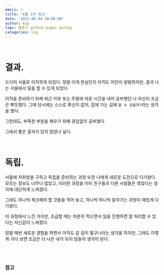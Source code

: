 ```yaml
---
emoji: 🔥
title: '6월 1주 회고'
date: '2022-06-04 20:06:00'
author: Kay
tags: 블로그 github-pages gatsby
categories: Log
---
```


<br>

# 결과.

드디어 서울로 이직하게 되었다.
정말 이게 현실인지 아직도 어안이 벙벙하지만, 결국 나는 서울에서 일을 할 수 있게 되었다.

이직을 준비하기 위해 퇴근 이후 또는 주말에 따로 시간을 내어 공부했던 나 자신이 조금은 뿌듯했다.
그때 당시에는 스스로 확신이 없어, 집에 가는 길에 `할 수 있을까?`라는 생각을 했다.

그런데도, 부족한 부분을 채우기 위해 끊임없이 공부했다.

그래서 좋은 결과가 있지 않았나 싶다.

<br>

# 독립.

서울에 자취방을 구하고 독립을 준비하는 과정 또한 나에게 새로운 도전으로 다가왔다.
모르는 정보도 너무나 많았고, 이러한 과정을 이미 친구들과 다른 사람들은 겪었다는 생각에 대단하게 느껴졌다.

그래도 하나씩 체크해야 할 것들을 적어 놓고, 하나씩 하나씩 알아가는 과정이 재밌게 다가왔다.

이 과정에서 느낀 거지만, 조급할 때는 차분히 적으면서 일을 진행하면 잘 처리할 수 있다는 자신감이 느껴졌다.

정말 매번 새로운 경험을 하면서 아직도 갈 길이 멀구나라는 생각을 하지만, 그래도 이렇게 가다 보면 조금은 더 나은 내가 되지 않을까 생각이 된다.

<br>
<br>

### 참고

```toc

```

